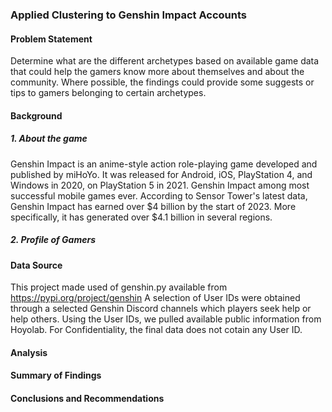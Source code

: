 ### Applied Clustering to Genshin Impact Accounts

#### Problem Statement

Determine what are the different archetypes based on available game data that could help the gamers know more about themselves and about the community. Where possible, the findings could provide some suggests or tips to gamers belonging to certain archetypes.

#### Background

##### 1. About the game

Genshin Impact is an anime-style action role-playing game developed and published by miHoYo. It was released for Android, iOS, PlayStation 4, and Windows in 2020, on PlayStation 5 in 2021. Genshin Impact among most successful mobile games ever. According to Sensor Tower's latest data, Genshin Impact has earned over $4 billion by the start of 2023. More specifically, it has generated over $4.1 billion in several regions.

##### 2. Profile of Gamers

#### Data Source

This project made used of genshin.py available from https://pypi.org/project/genshin A selection of User IDs were obtained through a selected Genshin Discord channels which players seek help or help others. Using the User IDs, we pulled available public information from Hoyolab. For Confidentiality, the final data does not cotain any User ID.

#### Analysis

#### Summary of Findings

#### Conclusions and Recommendations
